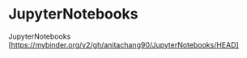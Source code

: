 # JupyterNotebooks
JupyterNotebooks [https://mybinder.org/v2/gh/anitachang90/JupyterNotebooks/HEAD]

